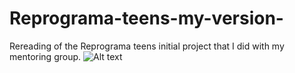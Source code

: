 # Reprograma-teens-my-version-
Rereading of the Reprograma teens initial project that I did with my mentoring group.
![Alt text](C:\Users\stefa\OneDrive\Documents\Alura\projeto1 "final project")
